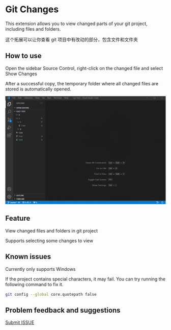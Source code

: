 # Git Changes

This extension allows you to view changed parts of your git project, including files and folders.

这个拓展可以让你查看 git 项目中有改动的部分，包含文件和文件夹

## How to use

Open the sidebar Source Control, right-click on the changed file and select Show Changes

After a successful copy, the temporary folder where all changed files are stored is automatically opened.

![demo](./docs/demo.gif)

## Feature

View changed files and folders in git project

Supports selecting some changes to view

## Known issues

Currently only supports Windows

If the project contains special characters, it may fail. You can try running the following command to fix it.

```bash
git config --global core.quotepath false
```


## Problem feedback and suggestions

[Submit ISSUE](https://github.com/jazzg62/cgcf-extension/issues/new)
